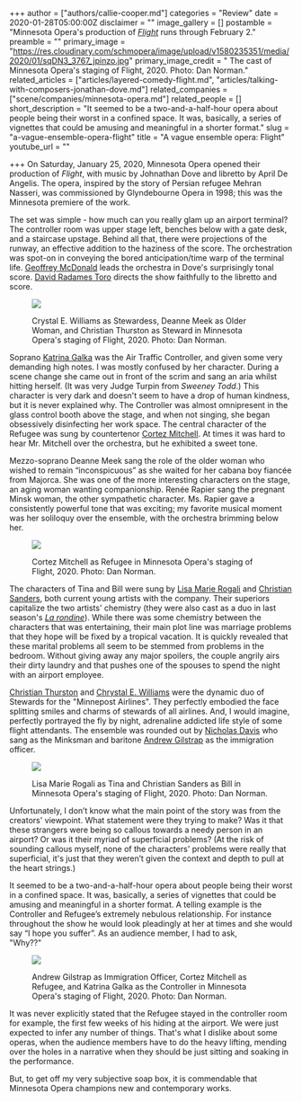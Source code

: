 +++
author = ["authors/callie-cooper.md"]
categories = "Review"
date = 2020-01-28T05:00:00Z
disclaimer = ""
image_gallery = []
postamble = "Minnesota Opera's production of [_Flight_](https://mnopera.org/shows-tickets/) runs through February 2."
preamble = ""
primary_image = "https://res.cloudinary.com/schmopera/image/upload/v1580235351/media/2020/01/sqDN3_3767_jpinzo.jpg"
primary_image_credit = " The cast of Minnesota Opera's staging of Flight, 2020. Photo: Dan Norman."
related_articles = ["articles/layered-comedy-flight.md", "articles/talking-with-composers-jonathan-dove.md"]
related_companies = ["scene/companies/minnesota-opera.md"]
related_people = []
short_description = "It seemed to be a two-and-a-half-hour opera about people being their worst in a confined space. It was, basically, a series of vignettes that could be amusing and meaningful in a shorter format."
slug = "a-vague-ensemble-opera-flight"
title = "A vague ensemble opera: Flight"
youtube_url = ""

+++
On Saturday, January 25, 2020, Minnesota Opera opened their production of _Flight_, with music by Johnathan Dove and libretto by April De Angelis. The opera, inspired by the story of Persian refugee Mehran Nasseri, was commissioned by Glyndebourne Opera in 1998; this was the Minnesota premiere of the work.

The set was simple - how much can you really glam up an airport terminal? The controller room was upper stage left, benches below with a gate desk, and a staircase upstage. Behind all that, there were projections of the runway, an effective addition to the haziness of the score. The orchestration was spot-on in conveying the bored anticipation/time warp of the terminal life. [Geoffrey McDonald](https://www.geoffreyandrewmcdonald.com/) leads the orchestra in Dove's surprisingly tonal score. [David Radames Toro](https://www.dtorodirects.com/) directs the show faithfully to the libretto and score.

<figure data-type="image">

![](https://res.cloudinary.com/schmopera/image/upload/v1580235614/media/2020/01/DN4_4476_uwglsi.jpg)

<figcaption>Crystal E. Williams as Stewardess, Deanne Meek as Older Woman, and Christian Thurston as Steward in Minnesota Opera's staging of Flight, 2020. Photo: Dan Norman.</figcaption>  
</figure>

Soprano [Katrina Galka](http://katrinagalka.com/) was the Air Traffic Controller, and given some very demanding high notes. I was mostly confused by her character. During a scene change she came out in front of the scrim and sang an aria whilst hitting herself. (It was very Judge Turpin from _Sweeney Todd_.) This character is very dark and doesn't seem to have a drop of human kindness, but it is never explained why. The Controller was almost omnipresent in the glass control booth above the stage, and when not singing, she began obsessively disinfecting her work space.  The central character of the Refugee was sung by countertenor [Cortez Mitchell](https://www.chanticleer.org/cortez-mitchell/). At times it was hard to hear Mr. Mitchell over the orchestra, but he exhibited a sweet tone.

Mezzo-soprano Deanne Meek sang the role of the older woman who wished to remain “inconspicuous” as she waited for her cabana boy fiancée from Majorca. She was one of the more interesting characters on the stage, an aging woman wanting companionship. Renée Rapier sang the pregnant Minsk woman, the other sympathetic character. Ms. Rapier gave  a consistently powerful tone that was exciting; my favorite musical moment was her soliloquy over the ensemble, with the orchestra brimming below her.

<figure data-type="image">

![](https://res.cloudinary.com/schmopera/image/upload/v1580235600/media/2020/01/DN4_5743_xqcq8f.jpg)

<figcaption>Cortez Mitchell as Refugee in Minnesota Opera's staging of Flight, 2020. Photo: Dan Norman.</figcaption>  
</figure>

The characters of Tina and Bill were sung by [Lisa Marie Rogali](/scene/people/lisa-marie-rogali/) and [Christian Sanders](/scene/people/christian-sanders/), both current young artists with the company. Their superiors capitalize the two artists' chemistry (they were also cast as a duo in last season's [_La rondine_](/kept-women-a-snapshot-of-life-in-la-rondine/)). While there was some chemistry between the characters that was entertaining, their main plot line was marriage problems that they hope will be fixed by a tropical vacation. It is quickly revealed that these marital problems all seem to be stemmed from problems in the bedroom. Without giving away any major spoilers, the couple angrily airs their dirty laundry and that pushes one of the spouses to spend the night with an airport employee.

[Christian Thurston](https://mnopera.org/biography/christian-thurston/) and [Chrystal E. Williams](https://mnopera.org/biography/chrystal-e-williams/) were the dynamic duo of Stewards for the "Minnepost Airlines". They perfectly embodied the face splitting smiles and charms of stewards of all airlines. And, I would imagine, perfectly portrayed the fly by night, adrenaline addicted life style of some flight attendants. The ensemble was rounded out by [Nicholas Davis](https://mnopera.org/biography/nicholas-davis/) who sang as the Minksman and baritone [Andrew Gilstrap](https://mnopera.org/biography/andrew-gilstrap/) as the immigration officer.

<figure data-type="image">

![](https://res.cloudinary.com/schmopera/image/upload/v1580235587/media/2020/01/DN4_4993_tcb40c.jpg)

<figcaption>Lisa Marie Rogali as Tina and Christian Sanders as Bill in Minnesota Opera's staging of Flight, 2020. Photo: Dan Norman.</figcaption>  
</figure>

Unfortunately, I don’t know what the main point of the story was from the creators' viewpoint. What statement were they trying to make? Was it that these strangers were being so callous towards a needy person in an airport? Or was it their myriad of superficial problems? (At the risk of sounding callous myself, none of the characters' problems were really that superficial, it's just that they weren’t given the context and depth to pull at the heart strings.)

It seemed to be a two-and-a-half-hour opera about people being their worst in a confined space. It was, basically, a series of vignettes that could be amusing and meaningful in a shorter format. A telling example is the Controller and Refugee’s extremely nebulous relationship. For instance throughout the show he would look pleadingly at her at times and she would say “I hope you suffer”. As an audience member, I had to ask,  
"Why??"

<figure data-type="image">

![](https://res.cloudinary.com/schmopera/image/upload/v1580235575/media/2020/01/DN4_6547_oz84rq.jpg)

<figcaption>Andrew Gilstrap as Immigration Officer, Cortez Mitchell as Refugee, and Katrina Galka as the Controller in Minnesota Opera's staging of Flight, 2020. Photo: Dan Norman.</figcaption>  
</figure>

It was never explicitly stated that the Refugee stayed in the controller room for example, the first few weeks of his hiding at the airport. We were just expected to infer any number of things. That's what I dislike about some operas, when the audience members have to do the heavy lifting, mending over the holes in a narrative when they should be just sitting and soaking in the performance.

But, to get off my very subjective soap box, it is commendable that Minnesota Opera champions new and contemporary works.